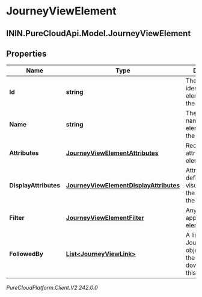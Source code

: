# JourneyViewElement

## ININ.PureCloudApi.Model.JourneyViewElement

## Properties

|Name | Type | Description | Notes|
|------------ | ------------- | ------------- | -------------|
| **Id** | **string** | The unique identifier of the element within the elements list | |
| **Name** | **string** | The unique name of the element within the view | |
| **Attributes** | [**JourneyViewElementAttributes**](JourneyViewElementAttributes) | Required attributes of the element | |
| **DisplayAttributes** | [**JourneyViewElementDisplayAttributes**](JourneyViewElementDisplayAttributes) | Attributes that defines the visualization of the element in the journey view | [optional] |
| **Filter** | [**JourneyViewElementFilter**](JourneyViewElementFilter) | Any filters applied to this element | [optional] |
| **FollowedBy** | [**List&lt;JourneyViewLink&gt;**](JourneyViewLink) | A list of JourneyViewLink objects, listing the elements downstream of this element | [optional] |



_PureCloudPlatform.Client.V2 242.0.0_
